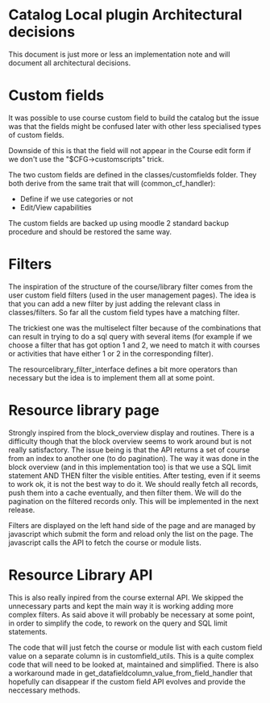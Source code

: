 Catalog Local plugin Architectural decisions
============================================

This document is just more or less an implementation note and will document all architectural
decisions.

Custom fields
=============

It was possible to use course custom field to build the catalog but the issue was that
the fields might be confused later with other less specialised types of custom fields.

Downside of this is that the field will not appear in the Course edit form if we don't use
the "$CFG->customscripts" trick.

The two custom fields are defined in the classes/customfields folder. They both derive
from the same trait that will (common_cf_handler):
* Define if we use categories or not
* Edit/View capabilities 

The custom fields are backed up using moodle 2 standard backup procedure and should be
restored the same way.


Filters
=======

The inspiration of the structure of the course/library filter comes from the user
custom field filters (used in the user management pages).
The idea is that you can add a new filter by just adding the relevant class in classes/filters.
So far all the custom field types have a matching filter.

The trickiest one was the multiselect filter because of the combinations that can result
in trying to do a sql query with several items (for example if we choose a filter that has
got option 1 and 2, we need to match it with courses or activities that have either 1 or 2 in the
corresponding filter).

The resourcelibrary_filter_interface defines a bit more operators than necessary but
the idea is to implement them all at some point.


Resource library page
=====================

Strongly inspired from the block_overview display and routines. There is a difficulty though
that the block overview seems to work around but is not really satisfactory.
The issue being is that the API returns a set of course from an index to another one (to do
pagination). The way it was done in the block overview (and in this implementation too) is
that we use a SQL limit statement AND THEN filter the visible entities.
After testing, even if it seems to work ok, it is not the best way to do it. We should
 really fetch all records, push them into a cache eventually, and then filter them. We will
 do the pagination on the filtered records only. This will be implemented in the next release.

Filters are displayed on the left hand side of the page and are managed by javascript
which submit the form and reload only the list on the page.
The javascript calls the API to fetch the course or module lists.
 
Resource Library API
====================

This is also really inpired from the course external API. We skipped the unnecessary parts and kept
the main way it is working adding more complex filters.
As said above it will probably be necessary at some point, in order to simplify the code, to
rework on the query and SQL limit statements.

The code that will just fetch the course or module list with each custom field value
on a separate column is in customfield_utils.
This is a quite complex code that will need to be looked at, maintained and simplified.
There is also a workaround made in get_datafieldcolumn_value_from_field_handler that hopefully
can disappear if the custom field API evolves and provide the neccessary methods.

